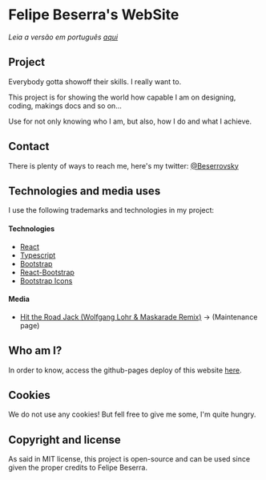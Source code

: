 # Felipe Beserra's WebSite
_Leia a versão em português [aqui](README.md "Leia-me")_


## Project

Everybody gotta showoff their skills. I really want to. 

This project is for showing the world how capable I am on designing, coding, makings docs and so on... 

Use for not only knowing who I am, but also, how I do and what I achieve.


## Contact

There is plenty of ways to reach me, here's my twitter: [@Beserrovsky](https://twitter.com/beserrovsky)


## Technologies and media uses

I use the following trademarks and technologies in my project:

#### Technologies


- [React](https://pt-br.reactjs.org/)
- [Typescript](https://www.typescriptlang.org/)
- [Bootstrap](https://getbootstrap.com/)
- [React-Bootstrap](https://react-bootstrap.github.io/)
- [Bootstrap Icons](https://icons.getbootstrap.com/)

#### Media


- [Hit the Road Jack (Wolfgang Lohr & Maskarade Remix)](https://www.youtube.com/watch?v=MPmD6hFaomk&ab_channel=EDMBot) -> (Maintenance page)


## Who am I?

In order to know, access the github-pages deploy of this website [here](https://beserrovsky.github.io/react-curriculum/).


## Cookies

We do not use any cookies!
But fell free to give me some, I'm quite hungry.


## Copyright and license

As said in MIT license, this project is open-source and can be used since given the proper credits to Felipe Beserra.